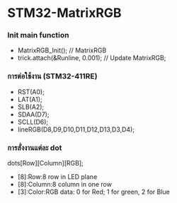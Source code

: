 # STM32-MatrixRGB

### Init main function
- MatrixRGB_Init(); // MatrixRGB
- trick.attach(&Runline, 0.001);    // Update MatrixRGB;

### การต่อใช้งาน (STM32-411RE)
- RST(A0);
- LAT(A1);
- SLB(A2);
- SDAA(D7);
- SCLL(D6);
- lineRGB(D8,D9,D10,D11,D12,D13,D3,D4);

### การสั่งงานแต่ละ dot
dots[Row][Column][RGB];

- [8]:Row:8 row in LED plane
- [8]:Column:8 column in one row
- [3]:Color:RGB data: 0 for Red; 1 for green, 2 for Blue
